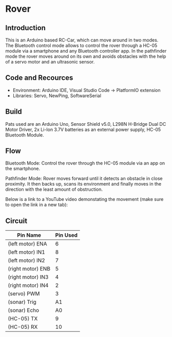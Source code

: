 # Rover


## Introduction
This is an Arduino based RC-Car, which can move around in two modes. The Bluetooth control mode allows to control the rover through a HC-05 module via a smartphone and any Bluetooth controller app. In the pathfinder mode the rover moves around on its own and avoids obstacles with the help of a servo motor and an ultrasonic sensor.


## Code and Recources
- Environment: Arduino IDE, Visual Studio Code -> PlatformIO extension
- Libraries: Servo, NewPing, SoftwareSerial


## Build
Pats used are an Arduino Uno, Sensor Shield v5.0, L298N H-Bridge Dual DC Motor Driver, 2x Li-Ion 3.7V batteries as an external power supply, HC-05 Bluetooth Module.


## Flow
Bluetooth Mode: Control the rover through the HC-05 module via an app on the smartphone.

Pathfinder Mode: Rover moves forward until it detects an obstacle in close proximity. It then backs up, scans its environment and finally moves in the direction with the least amount of obstruction.

Below is a link to a YouTube video demonstating the movement (make sure to open the link in a new tab):


## Circuit
Pin Name | Pin Used
------------ | -------------
(left motor) ENA | 6
(left motor) IN1 | 8
(left motor) IN2 | 7
(right motor) ENB | 5
(right motor) IN3 | 4
(right motor) IN4 | 2
(servo) PWM | 3
(sonar) Trig | A1
(sonar) Echo | A0
(HC-05) TX | 9
(HC-05) RX | 10
